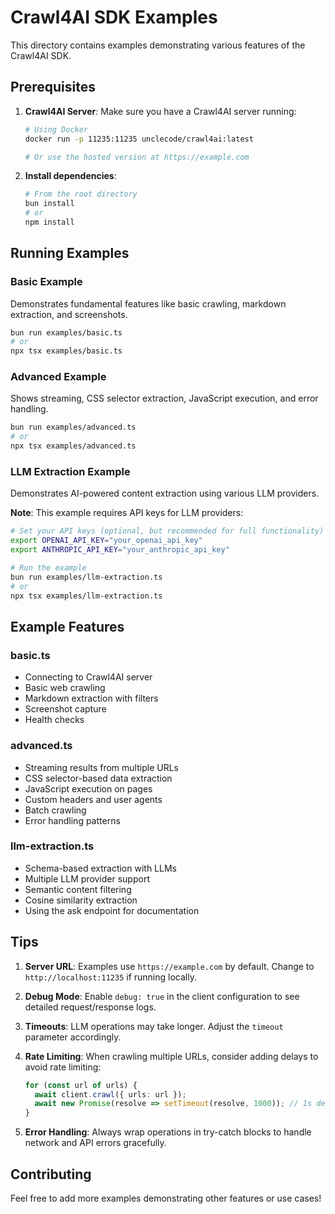 # Crawl4AI SDK Examples

This directory contains examples demonstrating various features of the Crawl4AI SDK.

## Prerequisites

1. **Crawl4AI Server**: Make sure you have a Crawl4AI server running:
   ```bash
   # Using Docker
   docker run -p 11235:11235 unclecode/crawl4ai:latest
   
   # Or use the hosted version at https://example.com
   ```

2. **Install dependencies**:
   ```bash
   # From the root directory
   bun install
   # or
   npm install
   ```

## Running Examples

### Basic Example
Demonstrates fundamental features like basic crawling, markdown extraction, and screenshots.

```bash
bun run examples/basic.ts
# or
npx tsx examples/basic.ts
```

### Advanced Example
Shows streaming, CSS selector extraction, JavaScript execution, and error handling.

```bash
bun run examples/advanced.ts
# or
npx tsx examples/advanced.ts
```

### LLM Extraction Example
Demonstrates AI-powered content extraction using various LLM providers.

**Note**: This example requires API keys for LLM providers:

```bash
# Set your API keys (optional, but recommended for full functionality)
export OPENAI_API_KEY="your_openai_api_key"
export ANTHROPIC_API_KEY="your_anthropic_api_key"

# Run the example
bun run examples/llm-extraction.ts
# or
npx tsx examples/llm-extraction.ts
```

## Example Features

### basic.ts
- Connecting to Crawl4AI server
- Basic web crawling
- Markdown extraction with filters
- Screenshot capture
- Health checks

### advanced.ts
- Streaming results from multiple URLs
- CSS selector-based data extraction
- JavaScript execution on pages
- Custom headers and user agents
- Batch crawling
- Error handling patterns

### llm-extraction.ts
- Schema-based extraction with LLMs
- Multiple LLM provider support
- Semantic content filtering
- Cosine similarity extraction
- Using the ask endpoint for documentation

## Tips

1. **Server URL**: Examples use `https://example.com` by default. Change to `http://localhost:11235` if running locally.

2. **Debug Mode**: Enable `debug: true` in the client configuration to see detailed request/response logs.

3. **Timeouts**: LLM operations may take longer. Adjust the `timeout` parameter accordingly.

4. **Rate Limiting**: When crawling multiple URLs, consider adding delays to avoid rate limiting:
   ```typescript
   for (const url of urls) {
     await client.crawl({ urls: url });
     await new Promise(resolve => setTimeout(resolve, 1000)); // 1s delay
   }
   ```

5. **Error Handling**: Always wrap operations in try-catch blocks to handle network and API errors gracefully.

## Contributing

Feel free to add more examples demonstrating other features or use cases!